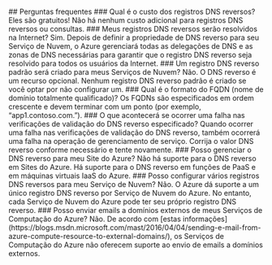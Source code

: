 <BR>
## Perguntas frequentes 
### Qual é o custo dos registros DNS reversos?
Eles são gratuitos! Não há nenhum custo adicional para registros DNS reversos ou consultas.
### Meus registros DNS reversos serão resolvidos na Internet?
Sim. Depois de definir a propriedade de DNS reverso para seu Serviço de Nuvem, o Azure gerenciará todas as delegações de DNS e as zonas de DNS necessárias para garantir que o registro DNS reverso seja resolvido para todos os usuários da Internet.
### Um registro DNS reverso padrão será criado para meus Serviços de Nuvem?
Não. O DNS reverso é um recurso opcional. Nenhum registro DNS reverso padrão é criado se você optar por não configurar um.
### Qual é o formato do FQDN (nome de domínio totalmente qualificado)?
Os FQDNs são especificados em ordem crescente e devem terminar com um ponto (por exemplo, “app1.contoso.com.”).
### O que acontecerá se ocorrer uma falha nas verificações de validação do DNS reverso especificado?
Quando ocorrer uma falha nas verificações de validação do DNS reverso, também ocorrerá uma falha na operação de gerenciamento de serviço. Corrija o valor DNS reverso conforme necessário e tente novamente.
### Posso gerenciar o DNS reverso para meu Site do Azure?
Não há suporte para o DNS reverso em Sites do Azure. Há suporte para o DNS reverso em funções de PaaS e em máquinas virtuais IaaS do Azure.
### Posso configurar vários registros DNS reversos para meu Serviço de Nuvem?
Não. O Azure dá suporte a um único registro DNS reverso por Serviço de Nuvem do Azure. No entanto, cada Serviço de Nuvem do Azure pode ter seu próprio registro DNS reverso.
### Posso enviar emails a domínios externos de meus Serviços de Computação do Azure?
Não. De acordo com [estas informações](https://blogs.msdn.microsoft.com/mast/2016/04/04/sending-e-mail-from-azure-compute-resource-to-external-domains/), os Serviços de Computação do Azure não oferecem suporte ao envio de emails a domínios externos.

<!---HONumber=AcomDC_0907_2016-->